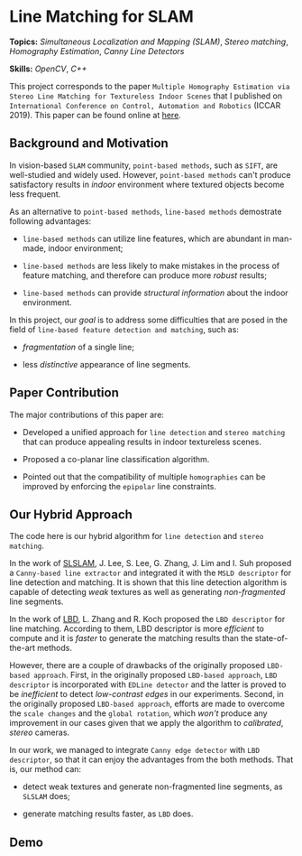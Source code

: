 # Line Matching for SLAM

**Topics:** _Simultaneous Localization and Mapping (SLAM)_, _Stereo matching_, _Homography Estimation_, _Canny Line Detectors_

**Skills:** _OpenCV_, _C++_

This project corresponds to the paper `Multiple Homography Estimation via Stereo Line Matching for Textureless Indoor Scenes` that I published on `International Conference on Control, Automation and Robotics` (ICCAR 2019). This paper can be found online at [here](https://ieeexplore.ieee.org/document/8813439).

## Background and Motivation

In vision-based `SLAM` community, `point-based methods`, such as `SIFT`, are well-studied and widely used. However, `point-based methods` can't produce satisfactory results in _indoor_ environment where textured objects become less frequent.

As an alternative to `point-based methods`, `line-based methods` demostrate following advantages:

- `line-based methods` can utilize line features, which are abundant in man-made, indoor environment;

- `line-based methods` are less likely to make mistakes in the process of feature matching, and therefore can produce more _robust_ results;

- `line-based methods` can provide _structural information_ about the indoor environment.

In this project, our _goal_ is to address some difficulties that are posed in the field of `line-based feature detection and matching`, such as:

- _fragmentation_ of a single line;

- less _distinctive_ appearance of line segments.

## Paper Contribution

The major contributions of this paper are:

- Developed a unified approach for `line detection` and `stereo matching` that can produce appealing results in indoor textureless scenes.

- Proposed a co-planar line classification algorithm.

- Pointed out that the compatibility of multiple `homographies` can be improved by enforcing the `epipolar` line constraints.

## Our Hybrid Approach

The code here is our hybrid algorithm for `line detection` and `stereo matching`.

In the work of [SLSLAM](https://github.com/slslam/slslam), J. Lee, S. Lee, G. Zhang, J. Lim and I. Suh proposed a `Canny-based line extractor` and integrated it with the `MSLD descriptor` for line detection and matching. It is shown that this line detection algorithm is capable of detecting _weak_ textures as well as generating _non-fragmented_ line segments.

In the work of [LBD](https://github.com/mtamburrano/LBD_Descriptor), L. Zhang and R. Koch proposed the `LBD descriptor` for line matching. According to them, LBD descriptor is more _efficient_ to compute and it is _faster_ to generate the matching results than the state-of-the-art methods.

However, there are a couple of drawbacks of the originally proposed `LBD-based approach`. First, in the originally proposed `LBD-based approach`, `LBD descriptor` is incorporated with `EDLine detector` and the latter is proved to be _inefficient_ to detect _low-contrast edges_ in our experiments. Second, in the originally proposed `LBD-based approach`, efforts are made to overcome the `scale changes` and the `global rotation`, which _won't_ produce any improvement in our cases given that we apply the algorithm to _calibrated_, _stereo_ cameras.

In our work, we managed to integrate `Canny edge detector` with `LBD descriptor`, so that it can enjoy the advantages from the both methods. That is, our method can:

- detect weak textures and generate non-fragmented line segments, as `SLSLAM` does;

- generate matching results faster, as `LBD` does.

## Demo
